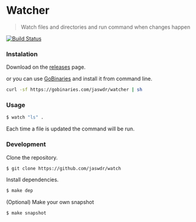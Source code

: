 # Watcher
> Watch files and directories and run command when changes happen

[![Build Status](https://travis-ci.org/jaswdr/watcher.svg?branch=master)](https://travis-ci.org/jaswdr/watcher)

### Instalation

Download on the [releases](https://github.com/jaswdr/watcher/releases) page.

or you can use [GoBinaries](https://gobinaries.com/) and install it from command line.

```bash
curl -sf https://gobinaries.com/jaswdr/watcher | sh
```

### Usage

```sh
$ watch "ls" .
```
Each time a file is updated the command will be run.

### Development

Clone the repository.

```sh
$ git clone https://github.com/jaswdr/watch
```

Install dependencies.

```sh
$ make dep
```

(Optional) Make your own snapshot

```sh
$ make snapshot
```
